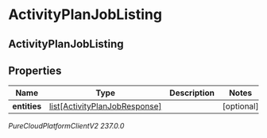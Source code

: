 # ActivityPlanJobListing

## ActivityPlanJobListing

## Properties

|Name | Type | Description | Notes|
|------------ | ------------- | ------------- | -------------|
| **entities** | [list[ActivityPlanJobResponse]](ActivityPlanJobResponse) |  | [optional] |



_PureCloudPlatformClientV2 237.0.0_
